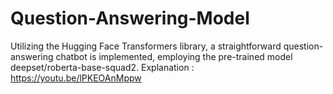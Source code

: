 # Question-Answering-Model
Utilizing the Hugging Face Transformers library, a straightforward question-answering chatbot is implemented, employing the pre-trained model deepset/roberta-base-squad2.
Explanation : https://youtu.be/lPKEOAnMppw
